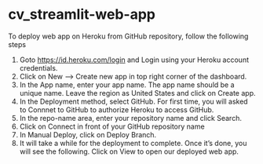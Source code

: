# cv_streamlit-web-app

To deploy web app on Heroku from GitHub repository, follow the following steps

1. Goto https://id.heroku.com/login and Login using your Heroku account credentials.
2. Click on New --> Create new app in top right corner of the dashboard.
3. In the App name, enter your app name. The app name should be a unique name. Leave the region as United States and click on Create app.
4. In the Deployment method, select GitHub. For first time, you will asked to Connnet to GitHub to authorize Heroku to access GitHub.
5. In the repo-name area, enter your repository name and click Search.
6. Click on Connect in front of your GitHub repository name
7. In Manual Deploy, click on Deploy Branch.
8. It will take a while for the deployment to complete. Once it’s done, you will see the following. Click on View to open our deployed web app.

